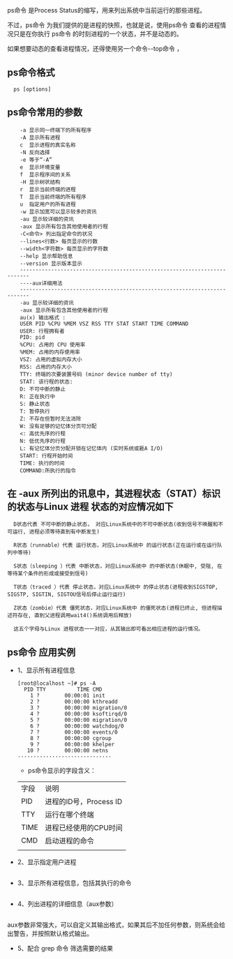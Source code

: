 ps命令 是Process Status的缩写，用来列出系统中当前运行的那些进程。

不过，ps命令 为我们提供的是进程的快照，也就是说，使用ps命令 查看的进程情况只是在你执行 ps命令 的时刻进程的一个状态，并不是动态的。

如果想要动态的查看进程情况，还得使用另一个命令--top命令 ，
## ps命令格式

      ps [options]

## ps命令常用的参数

        -a 显示同一终端下的所有程序
        -A 显示所有进程
        c  显示进程的真实名称
        -N 反向选择
        -e 等于“-A”
        e  显示环境变量
        f  显示程序间的关系
        -H 显示树状结构
        r  显示当前终端的进程
        T  显示当前终端的所有程序
        u  指定用户的所有进程
        -w 显示加宽可以显示较多的资讯
        -au 显示较详细的资讯
        -aux 显示所有包含其他使用者的行程 
        -C<命令> 列出指定命令的状况
        --lines<行数> 每页显示的行数
        --width<字符数> 每页显示的字符数
        --help 显示帮助信息
        --version 显示版本显示
        -------------------------------------------------------------------------
        ----aux详细用法    
        -------------------------------------------------------------------------
        -au 显示较详细的资讯
        -aux 显示所有包含其他使用者的行程
        au(x) 输出格式 :
        USER PID %CPU %MEM VSZ RSS TTY STAT START TIME COMMAND
        USER: 行程拥有者
        PID: pid
        %CPU: 占用的 CPU 使用率
        %MEM: 占用的内存使用率
        VSZ: 占用的虚拟内存大小
        RSS: 占用的内存大小
        TTY: 终端的次要装置号码 (minor device number of tty)
        STAT: 该行程的状态:
        D: 不可中断的静止
        R: 正在执行中
        S: 静止状态
        T: 暂停执行
        Z: 不存在但暂时无法消除
        W: 没有足够的记忆体分页可分配
        <: 高优先序的行程
        N: 低优先序的行程
        L: 有记忆体分页分配并锁在记忆体内 (实时系统或捱A I/O)
        START: 行程开始时间
        TIME: 执行的时间
        COMMAND:所执行的指令

## 在 -aux 所列出的讯息中，其进程状态（STAT）标识的状态与Linux 进程 状态的对应情况如下

      D状态代表 不可中断的静止状态， 对应Linux系统中的不可中断状态(收到信号不唤醒和不可运行, 进程必须等待直到有中断发生)

      R状态（runnable）代表 运行状态，对应Linux系统中 的运行状态(正在运行或在运行队列中等待) 

      S状态（sleeping ）代表 中断状态，对应Linux系统中 的中断状态(休眠中, 受阻, 在等待某个条件的形成或接受到信号) 

      T状态（traced ）代表 停止状态，对应Linux系统中 的停止状态(进程收到SIGSTOP, SIGSTP, SIGTIN, SIGTOU信号后停止运行运行) 

      Z状态（zombie）代表 僵死状态，对应Linux系统中 的僵死状态(进程已终止, 但进程描述符存在, 直到父进程调用wait4()系统调用后释放) 

      这五个字母与Linux 进程状态一一对应，从其输出即可看出相应进程的运行情况。
      
## ps命令 应用实例
* 1、显示所有进程信息

      [root@localhost ~]# ps -A
        PID TTY          TIME CMD
          1 ?        00:00:01 init
          2 ?        00:00:00 kthreadd
          3 ?        00:00:00 migration/0
          4 ?        00:00:00 ksoftirqd/0
          5 ?        00:00:00 migration/0
          6 ?        00:00:00 watchdog/0
          7 ?        00:00:00 events/0
          8 ?        00:00:00 cgroup
          9 ?        00:00:00 khelper
         10 ?        00:00:00 netns
      ······························

    * ps命令显示的字段含义：
    
    <table>
       <tr>
          <td>字段</td>
          <td>说明</td>
       </tr>
       <tr>
          <td>PID</td>
          <td>进程的ID号，Process ID</td>
       </tr>
       <tr>
          <td>TTY</td>
          <td>运行在哪个终端</td>
       </tr>
       <tr>
          <td>TIME</td>
          <td>进程已经使用的CPU时间</td>
       </tr>
       <tr>
          <td>CMD</td>
          <td>启动进程的命令</td>
       </tr>
       <tr>
          <td></td>
       </tr>
    </table>

* 2、显示指定用户进程
````

````
* 3、显示所有进程信息，包括其执行的命令
````

````
* 4、列出进程的详细信息（aux参数）
````

````
aux参数非常强大，可以自定义其输出格式，如果其后不加任何参数，则系统会给出警告，并按照默认格式输出。
* 5、配合 grep 命令 筛选需要的结果
````

````

